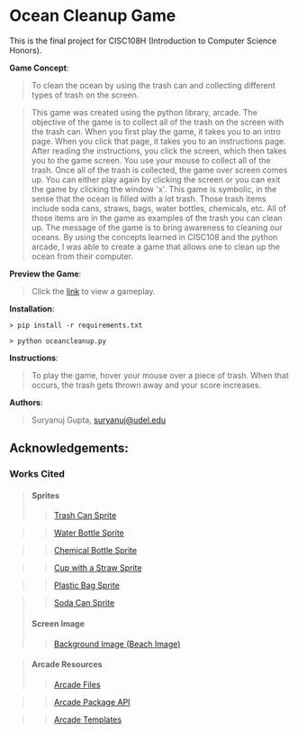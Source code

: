 # Ocean Cleanup Game
This is the final project for CISC108H (Introduction to Computer Science Honors).

**Game Concept**: 
>To clean the ocean by using the trash can and collecting different types of trash on the screen.

 
>This game was created using the python library, arcade. The objective of the game is to collect all of the trash on the
> screen with the trash can. When you first play the game, it takes you to an intro page. When you click that page, it 
>takes you to an instructions page. After reading the instructions, you click the screen, which then takes you to the 
>game screen. You use your mouse to collect all of the trash. Once all of the trash is collected, the game over screen 
>comes up. You can either play again by clicking the screen or you can exit the game by clicking the window 'x'. This 
>game is symbolic, in the sense that the ocean is filled with a lot trash. Those trash items include soda cans, straws, bags, 
>water bottles, chemicals, etc. All of those items are in the game as examples of the trash you can clean up. The message of the 
>game is to bring awareness to cleaning our oceans. By using the concepts learned in CISC108 and the python arcade, I 
>was able to create a game that allows one to clean up the ocean from their computer.
 

**Preview the Game**: 
>Click the [link](https://drive.google.com/file/d/1TMEvTv3wtZTxunXWUOnTIW5ANOG_ovkq/view?usp=sharing) to view a gameplay. 

**Installation**: 
```
> pip install -r requirements.txt
```
```
> python oceancleanup.py
```

**Instructions**:
>To play the game, hover your mouse over a piece of trash. When that occurs, the trash gets thrown away and your score increases. 

**Authors**: 
>Suryanuj Gupta, suryanuj@udel.edu

## Acknowledgements:

### Works Cited
>#### Sprites
>>[Trash Can Sprite](https://pixabay.com/illustrations/trash-waste-recycling-recyclable-3340485/)

>>[Water Bottle Sprite](https://pixabay.com/illustrations/water-bottle-water-plastic-bottle-3927420/)

>>[Chemical Bottle Sprite](https://www.needpix.com/photo/176861/chemistry-lab-experiment-science-flask-glass-bottle-equipment-liquid)

>>[Cup with a Straw Sprite](https://www.needpix.com/photo/18919/cup-lid-straw-disposable-soft-drink-fizzy-soda-carbonated)

>>[Plastic Bag Sprite](https://pixabay.com/vectors/shopping-bag-tote-bag-tote-sack-30543/)

>>[Soda Can Sprite](https://www.needpix.com/photo/947294/tin-rossa-metallic-jar-cans-colors-illustration-graphics-container)
>#### Screen Image
>>[Background Image (Beach Image)](https://www.goodfreephotos.com/vector-images/sandy-beach-with-waves-vector-clipart.png.php)


>#### Arcade Resources
>>[Arcade Files](http://arcade.academy/installation.html)

>>[Arcade Package API](http://arcade.academy/arcade.html)

>>[Arcade Templates](http://arcade.academy/examples/index.html)
